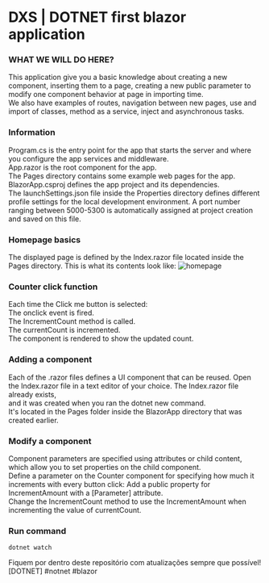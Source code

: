 # DXS | DOTNET first blazor application
 
 ### WHAT WE WILL DO HERE?  
This application give you a basic knowledge about creating a new component, inserting them to a page, creating a new public parameter to modify one component behavior at page in importing time.   
We also have examples of routes, navigation between new pages, use and import of classes, method as a service, inject and asynchronous tasks.  
    
 ### Information
Program.cs is the entry point for the app that starts the server and where you configure the app services and middleware.  
    App.razor is the root component for the app.  
    The Pages directory contains some example web pages for the app.  
    BlazorApp.csproj defines the app project and its dependencies.  
    The launchSettings.json file inside the Properties directory defines different profile settings for the local development     environment. A port number ranging between 5000-5300 is automatically assigned at project creation and saved on this file.    

### Homepage basics
The displayed page is defined by the Index.razor file located inside the Pages directory. This is what its contents look like:
![homepage](https://dotnet.microsoft.com/static/images/screenshot-blazor-tutorial-run.png?v=ML-XF4Mca53pi6FrhnsZvQeYyL-C6Yc-3BDlKLPvGDY)

### Counter click function
Each time the Click me button is selected:  
    The onclick event is fired.  
    The IncrementCount method is called.  
    The currentCount is incremented.  
    The component is rendered to show the updated count.  

### Adding a component
Each of the .razor files defines a UI component that can be reused.
    Open the Index.razor file in a text editor of your choice. The Index.razor file already exists,  
    and it was created when you ran the dotnet new command.  
    It's located in the Pages folder inside the BlazorApp directory that was created earlier.  

### Modify a component
Component parameters are specified using attributes or child content, which allow you to set properties on the child component.  
Define a parameter on the Counter component for specifying how much it increments with every button click:
    Add a public property for IncrementAmount with a [Parameter] attribute.  
    Change the IncrementCount method to use the IncrementAmount when incrementing the value of currentCount.  

### Run command
    dotnet watch

Fiquem por dentro deste repositório com atualizações sempre que possível!  
[DOTNET] #notnet #blazor
